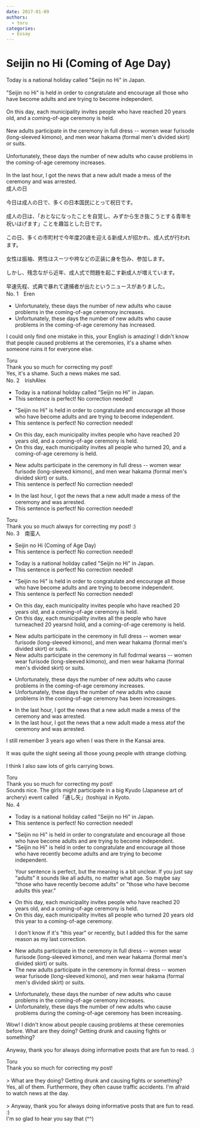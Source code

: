 ```yaml
---
date: 2017-01-09
authors:
  - toru
categories:
  - Essay
---
```


<h1 id="subject_show">Seijin no Hi (Coming of Age Day)</h1>
<div class="date" hidden>Jan 9, 2017 13:00</div>
<div id="post"><div id="body_show_ori">
Today is a national holiday called "Seijin no Hi" in Japan.<br/><br/>"Seijin no Hi" is held in order to congratulate and encourage all those who have become adults and are trying to become independent.<br/><br/>On this day, each municipality invites people who have reached 20 years old, and a coming-of-age ceremony is held.<br/><br/>New adults participate in the ceremony in full dress -- women wear furisode (long-sleeved kimono), and men wear hakama (formal men's divided skirt) or suits.<br/><br/>Unfortunately, these days the number of new adults who cause problems in the coming-of-age ceremony increases.<br/><br/>In the last hour, I got the news that a new adult made a mess of the ceremony and was arrested.
</div></div>

<!-- more -->

<div id="post_ja"><div id="body_show_mo">
成人の日<br/><br/>今日は成人の日で、多くの日本国民にとって祝日です。<br/><br/>成人の日は、「おとなになったことを自覚し、みずから生き抜こうとする青年を祝いはげます」ことを趣旨とした日です。<br/><br/>この日、多くの市町村で今年度20歳を迎える新成人が招かれ、成人式が行われます。<br/><br/>女性は振袖、男性はスーツや袴などの正装に身を包み、参加します。<br/><br/>しかし、残念ながら近年、成人式で問題を起こす新成人が増えています。<br/><br/>早速先程、式典で暴れて逮捕者が出たというニュースがありました。
</div></div>
<div id="block"><div class="first_name"> No. 1　<span class="just_name">Eren</span></div><div id="block2">
<ul class="correction_field">
<li class="incorrect">Unfortunately, these days the number of new adults who cause problems in the coming-of-age ceremony increases.</li>
<li class="corrected correct">
Unfortunately, these days the number of new adults who cause problems in the coming-of-age ceremony <span class="f_blue">has</span> increase<span class="f_blue">d</span>.
</li>
</ul>
<p class="comment_small">
 I could only find one mistake in this, your English is amazing! I didn't know that people caused problems at the ceremonies, it's a shame when someone ruins it for everyone else.
</p>

</div><div class="name"><span class="just_name">Toru</span><br>
Thank you so much for correcting my post!<br/>Yes, it's a shame. Such a news makes me sad.
</div>
</div>
<div id="block"><div class="first_name"> No. 2　<span class="just_name">IrishAlex</span></div><div id="block2">
<ul class="correction_field">
<li class="incorrect">Today is a national holiday called "Seijin no Hi" in Japan.</li>
<li class="corrected perfect">This sentence is perfect! No correction needed!</li>
</ul>
<ul class="correction_field">
<li class="incorrect">"Seijin no Hi" is held in order to congratulate and encourage all those who have become adults and are trying to become independent.</li>
<li class="corrected perfect">This sentence is perfect! No correction needed!</li>
</ul>
<ul class="correction_field">
<li class="incorrect">On this day, each municipality invites people who have reached 20 years old, and a coming-of-age ceremony is held.</li>
<li class="corrected correct">
On this day, each municipality invites <span class="f_blue">all </span>people who <span class="f_blue">turned </span>20, and a coming-of-age ceremony is held.
</li>
</ul>
<ul class="correction_field">
<li class="incorrect">New adults participate in the ceremony in full dress -- women wear furisode (long-sleeved kimono), and men wear hakama (formal men's divided skirt) or suits.</li>
<li class="corrected perfect">This sentence is perfect! No correction needed!</li>
</ul>
<ul class="correction_field">
<li class="incorrect">In the last hour, I got the news that a new adult made a mess of the ceremony and was arrested.</li>
<li class="corrected perfect">This sentence is perfect! No correction needed!</li>
</ul>
</div><div class="name"><span class="just_name">Toru</span><br>
Thank you so much always for correcting my post! :)
</div>
</div>
<div id="block"><div class="first_name"> No. 3　<span class="just_name">南蛮人</span></div><div id="block2">
<ul class="correction_field">
<li class="incorrect">Seijin no Hi (Coming of Age Day)</li>
<li class="corrected perfect">This sentence is perfect! No correction needed!</li>
</ul>
<ul class="correction_field">
<li class="incorrect">Today is a national holiday called "Seijin no Hi" in Japan.</li>
<li class="corrected perfect">This sentence is perfect! No correction needed!</li>
</ul>
<ul class="correction_field">
<li class="incorrect">"Seijin no Hi" is held in order to congratulate and encourage all those who have become adults and are trying to become independent.</li>
<li class="corrected perfect">This sentence is perfect! No correction needed!</li>
</ul>
<ul class="correction_field">
<li class="incorrect">On this day, each municipality invites people who have reached 20 years old, and a coming-of-age ceremony is held.</li>
<li class="corrected correct">
On this day, each municipality invites <span class="f_red">all the </span>people who have <span class="f_red">tu</span>r<span class="f_red">n</span>e<span class="f_gray"><span class="sline">ache</span></span>d 20 <span class="f_gray"><span class="sline">ye</span></span>a<span class="f_gray"><span class="sline">rs</span></span><span class="f_red">nd</span> <span class="f_red">h</span>old<span class="f_gray"><span class="sline">,</span></span> a<span class="f_gray"><span class="sline">nd</span></span> <span class="f_gray"><span class="sline">a </span></span>coming-of-age ceremony<span class="f_gray"><span class="sline"> is held</span></span>.
</li>
</ul>
<ul class="correction_field">
<li class="incorrect">New adults participate in the ceremony in full dress -- women wear furisode (long-sleeved kimono), and men wear hakama (formal men's divided skirt) or suits.</li>
<li class="corrected correct">
New adults participate in the ceremony in full <span class="f_red">fo</span><span class="f_gray"><span class="sline">d</span></span>r<span class="f_red">mal w</span>e<span class="f_red">ar</span><span class="f_gray"><span class="sline">ss</span></span> -- women wear furisode (long-sleeved kimono), and men wear hakama (formal men's divided skirt) or suits.
</li>
</ul>
<ul class="correction_field">
<li class="incorrect">Unfortunately, these days the number of new adults who cause problems in the coming-of-age ceremony increases.</li>
<li class="corrected correct">
Unfortunately, these days the number of new adults who cause problems in the coming-of-age ceremony <span class="f_red">has been </span>increas<span class="f_red">ing</span><span class="f_gray"><span class="sline">es</span></span>.
</li>
</ul>
<ul class="correction_field">
<li class="incorrect">In the last hour, I got the news that a new adult made a mess of the ceremony and was arrested.</li>
<li class="corrected correct">
In the last hour, I got the news that a new adult made a mess <span class="f_red">at</span><span class="f_gray"><span class="sline">of</span></span> the ceremony and was arrested.
</li>
</ul>
<p class="comment_small">
 I still remember 3 years ago when I was there in the Kansai area.
 <br/>
 <br/>
 It was quite the sight seeing all those young people with strange clothing.
 <br/>
 <br/>
 I think I also saw lots of girls carrying bows.
</p>

</div><div class="name"><span class="just_name">Toru</span><br>
Thank you so much for correcting my post!<br/>Sounds nice. The girls might participate in a big Kyudo (Japanese art of archery) event called 「通し矢」(toshiya) in Kyoto.
</div>
</div>
<div id="block"><div class="first_name"> No. 4　<span class="just_name"></span></div><div id="block2">
<ul class="correction_field">
<li class="incorrect">Today is a national holiday called "Seijin no Hi" in Japan.</li>
<li class="corrected perfect">This sentence is perfect! No correction needed!</li>
</ul>
<ul class="correction_field">
<li class="incorrect">"Seijin no Hi" is held in order to congratulate and encourage all those who have become adults and are trying to become independent.</li>
<li class="corrected correct">
"Seijin no Hi" is held in order to congratulate and encourage all those who have <span class="f_blue">recently </span>become adults and are trying to become independent.
<p class="correction_comment">Your sentence is perfect, but the meaning is a bit unclear. If you just say "adults" it sounds like all adults, no matter what age. So maybe say "those who have recently become adults" or "those who have become adults this year."</p>
</li>
</ul>
<ul class="correction_field">
<li class="incorrect">On this day, each municipality invites people who have reached 20 years old, and a coming-of-age ceremony is held.</li>
<li class="corrected correct">
On this day, each municipality invites <span class="f_blue">all</span> people who <span class="f_blue">turned</span> 20 years old <span class="f_blue">this year to </span>a coming-of-age ceremony.
<p class="correction_comment">I don't know if it's "this year" or recently, but I added this for the same reason as my last correction.</p>
</li>
</ul>
<ul class="correction_field">
<li class="incorrect">New adults participate in the ceremony in full dress -- women wear furisode (long-sleeved kimono), and men wear hakama (formal men's divided skirt) or suits.</li>
<li class="corrected correct">
<span class="f_blue">The n</span>ew adults participate in the ceremony in <span class="f_blue">formal</span> dress -- women wear furisode (long-sleeved kimono), and men wear hakama (formal men's divided skirt) or suits.
</li>
</ul>
<ul class="correction_field">
<li class="incorrect">Unfortunately, these days the number of new adults who cause problems in the coming-of-age ceremony increases.</li>
<li class="corrected correct">
Unfortunately, these days the number of new adults who cause problems <span class="f_blue">during</span> the coming-of-age ceremony <span class="f_blue">has been</span> increas<span class="f_blue">ing</span>.
</li>
</ul>
<p class="comment_small">
 Wow! I didn't know about people causing problems at these ceremonies before. What are they doing? Getting drunk and causing fights or something?
 <br/>
 <br/>
 Anyway, thank you for always doing informative posts that are fun to read. :)
</p>

</div><div class="name"><span class="just_name">Toru</span><br>
Thank you so much for correcting my post!<br/><br/>&gt; What are they doing? Getting drunk and causing fights or something?<br/>Yes, all of them. Furthermore, they often cause traffic accidents. I'm afraid to watch news at the day.<br/><br/>&gt; Anyway, thank you for always doing informative posts that are fun to read. :)<br/>I'm so glad to hear you say that (^^)
</div>
</div>
